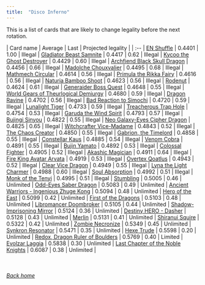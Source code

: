 ```yaml
---
title:  "Disco Inferno"
---
```


This is a list of cards that are likely to change legality before the next rotation.

| Card name | Average | Last | Projected legality |
| :-- |
[EN Shuffle](https://db.ygoprodeck.com/card/?search=EN%20Shuffle) | 0.4401 | 1.00 | Illegal |
[Gladiator Beast Samnite](https://db.ygoprodeck.com/card/?search=Gladiator%20Beast%20Samnite) | 0.4417 | 0.62 | Illegal |
[Kycoo the Ghost Destroyer](https://db.ygoprodeck.com/card/?search=Kycoo%20the%20Ghost%20Destroyer) | 0.4429 | 0.60 | Illegal |
[Archfiend Black Skull Dragon](https://db.ygoprodeck.com/card/?search=Archfiend%20Black%20Skull%20Dragon) | 0.4456 | 0.66 | Illegal |
[Madolche Chouxvalier](https://db.ygoprodeck.com/card/?search=Madolche%20Chouxvalier) | 0.4495 | 0.68 | Illegal |
[Mathmech Circular](https://db.ygoprodeck.com/card/?search=Mathmech%20Circular) | 0.4614 | 0.56 | Illegal |
[Primula the Rikka Fairy](https://db.ygoprodeck.com/card/?search=Primula%20the%20Rikka%20Fairy) | 0.4616 | 0.56 | Illegal |
[Naturia Bamboo Shoot](https://db.ygoprodeck.com/card/?search=Naturia%20Bamboo%20Shoot) | 0.4623 | 0.56 | Illegal |
[Rodenut](https://db.ygoprodeck.com/card/?search=Rodenut) | 0.4624 | 0.61 | Illegal |
[Generaider Boss Quest](https://db.ygoprodeck.com/card/?search=Generaider%20Boss%20Quest) | 0.4648 | 0.55 | Illegal |
[World Gears of Theurlogical Demiurgy](https://db.ygoprodeck.com/card/?search=World%20Gears%20of%20Theurlogical%20Demiurgy) | 0.4680 | 0.59 | Illegal |
[Dragon Ravine](https://db.ygoprodeck.com/card/?search=Dragon%20Ravine) | 0.4702 | 0.56 | Illegal |
[Bad Reaction to Simochi](https://db.ygoprodeck.com/card/?search=Bad%20Reaction%20to%20Simochi) | 0.4720 | 0.59 | Illegal |
[Lunalight Tiger](https://db.ygoprodeck.com/card/?search=Lunalight%20Tiger) | 0.4733 | 0.59 | Illegal |
[Treacherous Trap Hole](https://db.ygoprodeck.com/card/?search=Treacherous%20Trap%20Hole) | 0.4754 | 0.53 | Illegal |
[Garuda the Wind Spirit](https://db.ygoprodeck.com/card/?search=Garuda%20the%20Wind%20Spirit) | 0.4793 | 0.57 | Illegal |
[Bujingi Sinyou](https://db.ygoprodeck.com/card/?search=Bujingi%20Sinyou) | 0.4822 | 0.55 | Illegal |
[Neo Galaxy-Eyes Cipher Dragon](https://db.ygoprodeck.com/card/?search=Neo%20Galaxy-Eyes%20Cipher%20Dragon) | 0.4825 | 0.65 | Illegal |
[Witchcrafter Vice-Madame](https://db.ygoprodeck.com/card/?search=Witchcrafter%20Vice-Madame) | 0.4843 | 0.52 | Illegal |
[The Chaos Creator](https://db.ygoprodeck.com/card/?search=The%20Chaos%20Creator) | 0.4850 | 0.55 | Illegal |
[Gabrion, the Timelord](https://db.ygoprodeck.com/card/?search=Gabrion,%20the%20Timelord) | 0.4858 | 0.55 | Illegal |
[Constellar Kaus](https://db.ygoprodeck.com/card/?search=Constellar%20Kaus) | 0.4885 | 0.54 | Illegal |
[Venom Cobra](https://db.ygoprodeck.com/card/?search=Venom%20Cobra) | 0.4891 | 0.55 | Illegal |
[Bujin Yamato](https://db.ygoprodeck.com/card/?search=Bujin%20Yamato) | 0.4892 | 0.53 | Illegal |
[Colossal Fighter](https://db.ygoprodeck.com/card/?search=Colossal%20Fighter) | 0.4905 | 0.52 | Illegal |
[Akashic Magician](https://db.ygoprodeck.com/card/?search=Akashic%20Magician) | 0.4911 | 0.64 | Illegal |
[Fire King Avatar Arvata](https://db.ygoprodeck.com/card/?search=Fire%20King%20Avatar%20Arvata) | 0.4919 | 0.53 | Illegal |
[Overtex Qoatlus](https://db.ygoprodeck.com/card/?search=Overtex%20Qoatlus) | 0.4943 | 0.52 | Illegal |
[Clear Vice Dragon](https://db.ygoprodeck.com/card/?search=Clear%20Vice%20Dragon) | 0.4949 | 0.55 | Illegal |
[Lyna the Light Charmer](https://db.ygoprodeck.com/card/?search=Lyna%20the%20Light%20Charmer) | 0.4988 | 0.60 | Illegal |
[Soul Absorption](https://db.ygoprodeck.com/card/?search=Soul%20Absorption) | 0.4992 | 0.51 | Illegal |
[Monk of the Tenyi](https://db.ygoprodeck.com/card/?search=Monk%20of%20the%20Tenyi) | 0.4995 | 0.51 | Illegal |
[Stumbling](https://db.ygoprodeck.com/card/?search=Stumbling) | 0.5005 | 0.46 | Unlimited |
[Odd-Eyes Saber Dragon](https://db.ygoprodeck.com/card/?search=Odd-Eyes%20Saber%20Dragon) | 0.5083 | 0.49 | Unlimited |
[Ancient Warriors - Ingenious Zhuge Kong](https://db.ygoprodeck.com/card/?search=Ancient%20Warriors%20-%20Ingenious%20Zhuge%20Kong) | 0.5094 | 0.48 | Unlimited |
[Hero of the East](https://db.ygoprodeck.com/card/?search=Hero%20of%20the%20East) | 0.5099 | 0.42 | Unlimited |
[First of the Dragons](https://db.ygoprodeck.com/card/?search=First%20of%20the%20Dragons) | 0.5103 | 0.48 | Unlimited |
[Libromancer Doombroker](https://db.ygoprodeck.com/card/?search=Libromancer%20Doombroker) | 0.5105 | 0.44 | Unlimited |
[Shadow-Imprisoning Mirror](https://db.ygoprodeck.com/card/?search=Shadow-Imprisoning%20Mirror) | 0.5124 | 0.36 | Unlimited |
[Destiny HERO - Dasher](https://db.ygoprodeck.com/card/?search=Destiny%20HERO%20-%20Dasher) | 0.5128 | 0.43 | Unlimited |
[Merlin](https://db.ygoprodeck.com/card/?search=Merlin) | 0.5131 | 0.41 | Unlimited |
[Shiranui Squire](https://db.ygoprodeck.com/card/?search=Shiranui%20Squire) | 0.5322 | 0.42 | Unlimited |
[Zombie Necronize](https://db.ygoprodeck.com/card/?search=Zombie%20Necronize) | 0.5349 | 0.45 | Unlimited |
[Synkron Resonator](https://db.ygoprodeck.com/card/?search=Synkron%20Resonator) | 0.5471 | 0.35 | Unlimited |
[Hexe Trude](https://db.ygoprodeck.com/card/?search=Hexe%20Trude) | 0.5598 | 0.20 | Unlimited |
[Redox, Dragon Ruler of Boulders](https://db.ygoprodeck.com/card/?search=Redox,%20Dragon%20Ruler%20of%20Boulders) | 0.5769 | 0.40 | Limited |
[Evolzar Laggia](https://db.ygoprodeck.com/card/?search=Evolzar%20Laggia) | 0.5838 | 0.30 | Unlimited |
[Last Chapter of the Noble Knights](https://db.ygoprodeck.com/card/?search=Last%20Chapter%20of%20the%20Noble%20Knights) | 0.6087 | 0.38 | Unlimited |

<br>

###### [Back home](index)